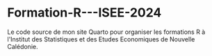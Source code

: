 # Formation-R---ISEE-2024
Le code source de mon site Quarto pour organiser les formations R à l'Institut des Statistiques et des Etudes Economiques de Nouvelle Calédonie.
